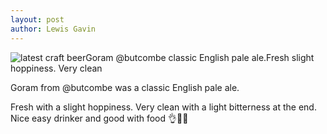 ```yaml
---
layout: post
author: Lewis Gavin
---
```


![latest craft beerGoram @butcombe classic English pale ale.Fresh slight hoppiness. Very clean](https://scontent-lht6-1.cdninstagram.com/vp/9540f4beeff3c49bf7faadb5a9478b2a/5CCDDA88/t51.2885-15/sh0.08/e35/p750x750/49759343_280784399279280_4775166936057883285_n.jpg?_nc_ht=scontent-lht6-1.cdninstagram.com&ig_cache_key=MTk2MDQwOTE1NzgyMzY1NjI5Mg%3D%3D.2)

Goram from @butcombe was a classic English pale ale.

Fresh with a slight hoppiness. Very clean with a light bitterness at the end. Nice easy drinker and good with food 👌🍻🙌